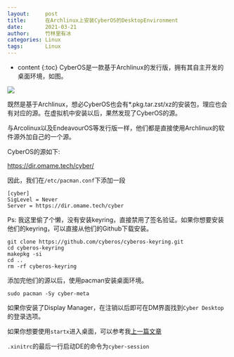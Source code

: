 ```yaml
---
layout:     post
title:      在Archlinux上安装CyberOS的DesktopEnvironment
date:       2021-03-21
author:     竹林里有冰
categories: Linux
tags:       Linux
---
```


* content
{:toc}
CyberOS是一款基于Archlinux的发行版，拥有其自主开发的桌面环境，如图。

![](https://od.zhullyb.workers.dev/?file=/PicBed/CyberOS.png)

既然是基于Archlinux，想必CyberOS也会有*.pkg.tar.zst/xz的安装包，理应也会有对应的源。在虚拟机中安装以后，果然发现了CyberOS的源。

与Arcolinux以及EndeavourOS等发行版一样，他们都是直接使用Archlinux的软件源外加自己的一个源。

CyberOS的源如下: 

https://dir.omame.tech/cyber/

因此，我们在```/etc/pacman.conf```下添加一段

```
[cyber]
SigLevel = Never
Server = https://dir.omame.tech/cyber
```

Ps: 我这里偷了个懒，没有安装keyring，直接禁用了签名验证。如果你想要安装他们的keyring，可以直接从他们的Github下载安装。

```shell
git clone https://github.com/cyberos/cyberos-keyring.git
cd cyberos-keyring
makepkg -si
cd ..
rm -rf cyberos-keyring
```

添加完他们的源以后，使用pacman安装桌面环境。

```shell
sudo pacman -Sy cyber-meta
```

如果你安装了Display Manager，在注销以后即可在DM界面找到```Cyber Desktop```的登录选项。

如果你想要使用```startx```进入桌面，可以参考我[上一篇文章](/2021/03/14/lets-fuck-dm-and-use-startx/)

```.xinitrc```的最后一行启动DE的命令为```cyber-session```
